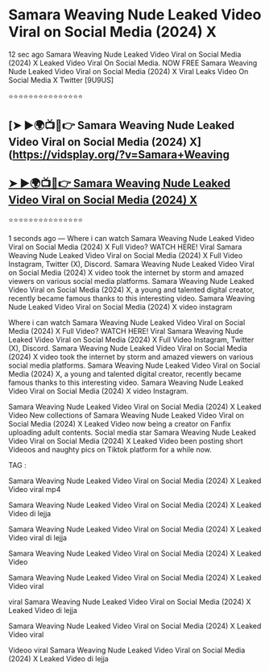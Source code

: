﻿# Samara Weaving Nude Leaked Video Viral on Social Media (2024) X



12 sec ago Samara Weaving Nude Leaked Video Viral on Social Media (2024) X Leaked Video Viral On Social Media. NOW FREE Samara Weaving Nude Leaked Video Viral on Social Media (2024) X Viral Leaks Video On Social Media X Twitter [9U9US]

⭐⭐⭐⭐⭐⭐⭐⭐⭐⭐⭐⭐⭐⭐⭐

## [➤ ►🌍📺📱👉 Samara Weaving Nude Leaked Video Viral on Social Media (2024) X](https://vidsplay.org/?v=Samara+Weaving

## [➤ ►🌍📺📱👉 Samara Weaving Nude Leaked Video Viral on Social Media (2024) X](https://vidsplay.org/?v=Samara+Weaving)


⭐⭐⭐⭐⭐⭐⭐⭐⭐⭐⭐⭐⭐⭐⭐



1 seconds ago — Where i can watch Samara Weaving Nude Leaked Video Viral on Social Media (2024) X Full Video? WATCH HERE! Viral Samara Weaving Nude Leaked Video Viral on Social Media (2024) X Full Video Instagram, Twitter (X), Discord. Samara Weaving Nude Leaked Video Viral on Social Media (2024) X video took the internet by storm and amazed viewers on various social media platforms. Samara Weaving Nude Leaked Video Viral on Social Media (2024) X, a young and talented digital creator, recently became famous thanks to this interesting video. Samara Weaving Nude Leaked Video Viral on Social Media (2024) X video instagram

Where i can watch Samara Weaving Nude Leaked Video Viral on Social Media (2024) X Full Video? WATCH HERE! Viral Samara Weaving Nude Leaked Video Viral on Social Media (2024) X Full Video Instagram, Twitter (X), Discord. Samara Weaving Nude Leaked Video Viral on Social Media (2024) X video took the internet by storm and amazed viewers on various social media platforms. Samara Weaving Nude Leaked Video Viral on Social Media (2024) X, a young and talented digital creator, recently became famous thanks to this interesting video. Samara Weaving Nude Leaked Video Viral on Social Media (2024) X video Instagram.

Samara Weaving Nude Leaked Video Viral on Social Media (2024) X Leaked Video New collections of Samara Weaving Nude Leaked Video Viral on Social Media (2024) X Leaked Video now being a creator on Fanfix uploading adult contents. Social media star Samara Weaving Nude Leaked Video Viral on Social Media (2024) X Leaked Video been posting short Videoos and naughty pics on Tiktok platform for a while now.

TAG :

 

Samara Weaving Nude Leaked Video Viral on Social Media (2024) X Leaked Video viral mp4

 

Samara Weaving Nude Leaked Video Viral on Social Media (2024) X Leaked Video di lejja

 

Samara Weaving Nude Leaked Video Viral on Social Media (2024) X Leaked Video viral di lejja

 

Samara Weaving Nude Leaked Video Viral on Social Media (2024) X Leaked Video

 

Samara Weaving Nude Leaked Video Viral on Social Media (2024) X Leaked Video viral

 

viral Samara Weaving Nude Leaked Video Viral on Social Media (2024) X Leaked Video di lejja

 

Samara Weaving Nude Leaked Video Viral on Social Media (2024) X Leaked Video viral

 

Videoo viral Samara Weaving Nude Leaked Video Viral on Social Media (2024) X Leaked Video di lejja